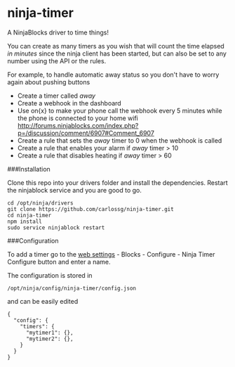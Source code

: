 ninja-timer
===========

A NinjaBlocks driver to time things!

You can create as many timers as you wish that will count the time elapsed *in minutes* since the ninja client has been started, but can also be set to any number using the API or the rules.

For example, to handle automatic away status so you don't have to worry again about pushing buttons

* Create a timer called *away*
* Create a webhook in the dashboard
* Use on{x} to make your phone call the webhook every 5 minutes while the phone is connected to your home wifi http://forums.ninjablocks.com/index.php?p=/discussion/comment/6907#Comment_6907
* Create a rule that sets the *away* timer to 0 when the webhook is called
* Create a rule that enables your alarm if *away* timer > 10
* Create a rule that disables heating if *away* timer > 60


###Installation

Clone this repo into your drivers folder and install the dependencies. Restart the ninjablock service and you are good to go.

    cd /opt/ninja/drivers
    git clone https://github.com/carlossg/ninja-timer.git
    cd ninja-timer
    npm install
    sudo service ninjablock restart


###Configuration

To add a timer go to the [web settings](https://a.ninja.is/you) - Blocks - Configure - Ninja Timer Configure button and enter a name.

The configuration is stored in

    /opt/ninja/config/ninja-timer/config.json

and can be easily edited

    {
      "config": {
        "timers": {
          "mytimer1": {},
          "mytimer2": {},
        }
      }
    }
